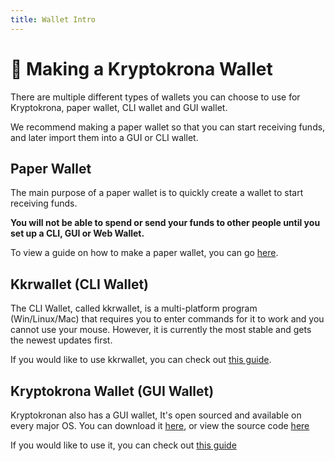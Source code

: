 ```yaml
---
title: Wallet Intro
---
```


# 👜 Making a Kryptokrona Wallet

There are multiple different types of wallets you can choose to use for Kryptokrona, paper wallet, CLI wallet and GUI wallet.

We recommend making a paper wallet so that you can start receiving funds, and later import them into a GUI or CLI wallet.

## Paper Wallet

The main purpose of a paper wallet is to quickly create a wallet to start receiving funds.

**You will not be able to spend or send your funds to other people until you set up a CLI, GUI or Web Wallet.**

To view a guide on how to make a paper wallet, you can go [here](../../docs/guides/Making-a-paper-wallet/).

## Kkrwallet (CLI Wallet)

The CLI Wallet, called kkrwallet, is a multi-platform program (Win/Linux/Mac) that requires you to enter commands for it to work and you cannot use your mouse. However, it is currently the most stable and gets the newest updates first.

If you would like to use kkrwallet, you can check out [this guide](../../docs/guides/Using-kkrwallet/).

## Kryptokrona Wallet (GUI Wallet)

Kryptokronan also has a GUI wallet, It's open sourced and available on every major OS. You can download it [here](https://kryptokrona.se/en/kryptokrona-wallet-2/), or view the source code [here](https://github.com/kryptokrona/kryptokrona-wallet)

If you would like to use it, you can check out [this guide](../../docs/guides/Using-Remote-Nodes/#proton-wallet)
